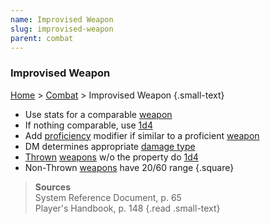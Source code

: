 ```yaml
---
name: Improvised Weapon
slug: improvised-weapon
parent: combat
---
```

### Improvised Weapon
[Home](dm-operations-center) > [Combat](combat-menu) > Improvised Weapon {.small-text}

- Use stats for a comparable [weapon](weapons)
- If nothing comparable, use [1d4](/roll/1d4)
- Add [proficiency](proficiency-bonus) modifier if similar to a proficient [weapon](weapons)
- DM determines appropriate [damage type](damage-type)
- [Thrown](weapon-properties) [weapons](weapons) w/o the property do [1d4](/roll/1d4)
- Non-Thrown [weapons](weapons) have 20/60 range
{.square}

> **Sources** <br/>
> System Reference Document, p. 65<br/>
> Player's Handbook, p. 148
{.read .small-text}